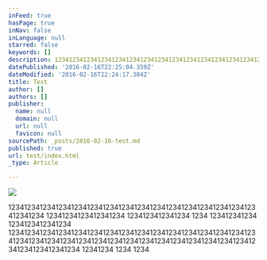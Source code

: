 ```yaml
---
inFeed: true
hasPage: true
inNav: false
inLanguage: null
starred: false
keywords: []
description: 123412341234123412341234123412341234123412341234123412341234123412341234 12341234123412341234 1234123412341234 1234 123412341234 1234123412341234 123412341234123412341234123412341234123412341234123412341234123412341234123412341234123412341234123412341234123412341234123412341234123412341234 12341234 1234  1234
datePublished: '2016-02-16T22:25:04.359Z'
dateModified: '2016-02-16T22:24:17.304Z'
title: Test
author: []
authors: []
publisher:
  name: null
  domain: null
  url: null
  favicon: null
sourcePath: _posts/2016-02-16-test.md
published: true
url: test/index.html
_type: Article

---
```

![](https://the-grid-user-content.s3-us-west-2.amazonaws.com/77032a74-41fd-446a-9025-18ca310966db.jpg)

123412341234123412341234123412341234123412341234123412341234123412341234 12341234123412341234 1234123412341234 1234 123412341234 1234123412341234 123412341234123412341234123412341234123412341234123412341234123412341234123412341234123412341234123412341234123412341234123412341234123412341234 12341234 1234 1234